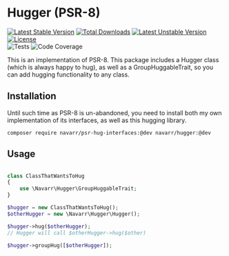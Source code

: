 # Hugger (PSR-8)
[![Latest Stable Version](http://poser.pugx.org/navarr/hugger/v)](https://packagist.org/packages/navarr/hugger)
[![Total Downloads](http://poser.pugx.org/navarr/hugger/downloads)](https://packagist.org/packages/navarr/hugger)
[![Latest Unstable Version](http://poser.pugx.org/navarr/hugger/v/unstable)](https://packagist.org/packages/navarr/hugger)
[![License](http://poser.pugx.org/navarr/hugger/license)](https://packagist.org/packages/navarr/hugger)  
![Tests](https://github.com/navarr/hugger/actions/workflows/commit.yml/badge.svg)
![Code Coverage](https://codecov.io/gh/navarr/hugger/branch/main/graph/badge.svg?token=BHTKOZZDR3)

This is an implementation of PSR-8.  This package includes a Hugger class (which is always happy to hug), as well as a GroupHuggableTrait, so you can add hugging functionality to any class.

## Installation

Until such time as PSR-8 is un-abandoned, you need to install both my own implementation of its interfaces, as well as this hugging library.

    composer require navarr/psr-hug-interfaces:@dev navarr/hugger:@dev

## Usage

```php

class ClassThatWantsToHug
{
    use \Navarr\Hugger\GroupHuggableTrait;
}

$hugger = new ClassThatWantsToHug();
$otherHugger = new \Navarr\Hugger\Hugger();

$hugger->hug($otherHugger);
// Hugger will call $otherHugger->hug($other)

$hugger->groupHug([$otherHugger]);
```
